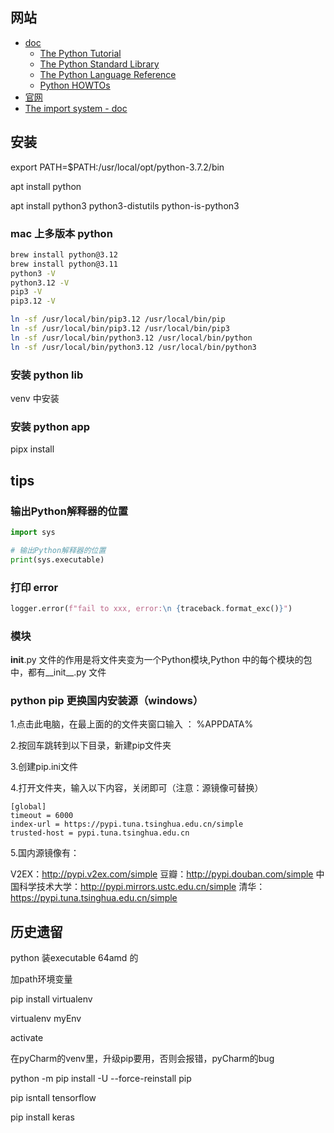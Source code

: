 
## 网站

- [doc](https://docs.python.org/)
  - [The Python Tutorial](https://docs.python.org/3/tutorial/index.html)
  - [The Python Standard Library](https://docs.python.org/3/library/index.html)
  - [The Python Language Reference](https://docs.python.org/3/reference/index.html)
  - [Python HOWTOs](https://docs.python.org/3/howto/index.html)
- [官网](https://www.python.org/)
- [The import system - doc](https://docs.python.org/3/reference/import.html)


## 安装

export PATH=$PATH:/usr/local/opt/python-3.7.2/bin

apt install python

apt install python3 python3-distutils python-is-python3

### mac 上多版本 python

```bash
brew install python@3.12
brew install python@3.11
python3 -V
python3.12 -V
pip3 -V
pip3.12 -V

ln -sf /usr/local/bin/pip3.12 /usr/local/bin/pip
ln -sf /usr/local/bin/pip3.12 /usr/local/bin/pip3
ln -sf /usr/local/bin/python3.12 /usr/local/bin/python
ln -sf /usr/local/bin/python3.12 /usr/local/bin/python3
```

### 安装 python lib

venv 中安装

### 安装 python app

pipx install



## tips

### 输出Python解释器的位置

```python
import sys

# 输出Python解释器的位置
print(sys.executable)
```

### 打印 error

```python
logger.error(f"fail to xxx, error:\n {traceback.format_exc()}")
```

### 模块

__init__.py 文件的作用是将文件夹变为一个Python模块,Python 中的每个模块的包中，都有__init__.py 文件


### python pip 更换国内安装源（windows）

1.点击此电脑，在最上面的的文件夹窗口输入 ： %APPDATA%

2.按回车跳转到以下目录，新建pip文件夹

3.创建pip.ini文件

4.打开文件夹，输入以下内容，关闭即可（注意：源镜像可替换）

```
[global]
timeout = 6000
index-url = https://pypi.tuna.tsinghua.edu.cn/simple
trusted-host = pypi.tuna.tsinghua.edu.cn
```

5.国内源镜像有：

V2EX：http://pypi.v2ex.com/simple
豆瓣：http://pypi.douban.com/simple
中国科学技术大学：http://pypi.mirrors.ustc.edu.cn/simple
清华：https://pypi.tuna.tsinghua.edu.cn/simple




## 历史遗留

python 装executable 64amd 的

加path环境变量

pip install virtualenv

virtualenv myEnv

activate

在pyCharm的venv里，升级pip要用，否则会报错，pyCharm的bug

​python -m pip install -U --force-reinstall pip

pip isntall tensorflow

pip install keras

